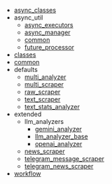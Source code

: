 * [async_classes](async_classes.md)
* async_util
    * [async_executors](async_util/async_executors.md)
    * [async_manager](async_util/async_manager.md)
    * [common](async_util/common.md)
    * [future_processor](async_util/future_processor.md)
* [classes](classes.md)
* [common](common.md)
* defaults
    * [multi_analyzer](defaults/multi_analyzer.md)
    * [multi_scraper](defaults/multi_scraper.md)
    * [raw_scraper](defaults/raw_scraper.md)
    * [text_scraper](defaults/text_scraper.md)
    * [text_stats_analyzer](defaults/text_stats_analyzer.md)
* extended
    * llm_analyzers
        * [gemini_analyzer](extended/llm_analyzers/gemini_analyzer.md)
        * [llm_analyzer_base](extended/llm_analyzers/llm_analyzer_base.md)
        * [openai_analyzer](extended/llm_analyzers/openai_analyzer.md)
    * [news_scraper](extended/news_scraper.md)
    * [telegram_message_scraper](extended/telegram_message_scraper.md)
    * [telegram_news_scraper](extended/telegram_news_scraper.md)
* [workflow](workflow.md)
